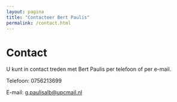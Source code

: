 ```yaml
---
layout: pagina
title: "Contacteer Bert Paulis"
permalink: /contact.html
---
```


# Contact

U kunt in contact treden met Bert Paulis per telefoon of per e-mail.

Telefoon: 0756213699

E-mail: <a href="mailto:g.paulisalb@upcmail.nl">g.paulisalb@upcmail.nl</a>